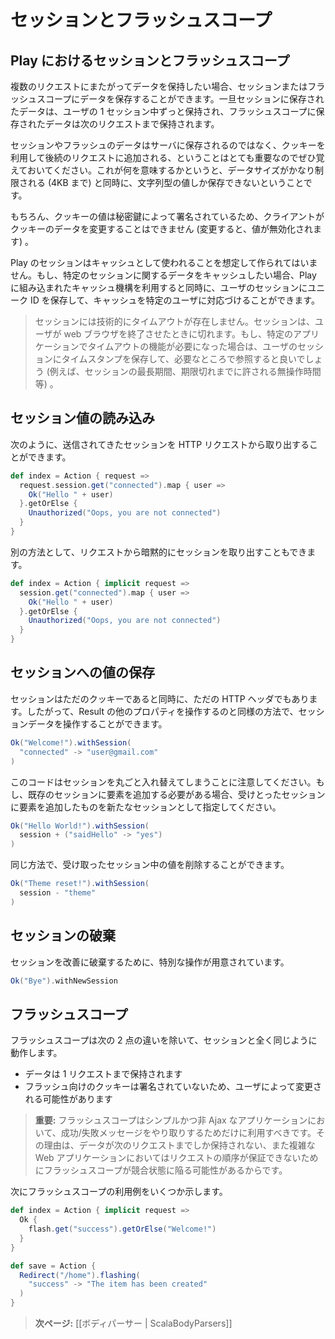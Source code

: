 <!-- translated -->
<!--
# Session and Flash scopes
-->
# セッションとフラッシュスコープ

<!--
## How it is different in Play
-->
## Play におけるセッションとフラッシュスコープ

<!--
If you have to keep data across multiple HTTP requests, you can save them in the Session or Flash scopes. Data stored in the Session are available during the whole user Session, and data stored in the Flash scope are available to the next request only.
-->
複数のリクエストにまたがってデータを保持したい場合、セッションまたはフラッシュスコープにデータを保存することができます。一旦セッションに保存されたデータは、ユーザの 1 セッション中ずっと保持され、フラッシュスコープに保存されたデータは次のリクエストまで保持されます。

<!--
It’s important to understand that Session and Flash data are not stored by the server but are added to each subsequent HTTP request, using the cookie mechanism. This means that the data size is very limited (up to 4 KB) and that you can only store string values.
-->
セッションやフラッシュのデータはサーバに保存されるのではなく、クッキーを利用して後続のリクエストに追加される、ということはとても重要なのでぜひ覚えておいてください。これが何を意味するかというと、データサイズがかなり制限される (4KB まで) と同時に、文字列型の値しか保存できないということです。

<!--
Of course, cookie values are signed with a secret key so the client can’t modify the cookie data (or it will be invalidated).
-->
もちろん、クッキーの値は秘密鍵によって署名されているため、クライアントがクッキーのデータを変更することはできません (変更すると、値が無効化されます) 。

<!--
The Play Session is not intended to be used as a cache. If you need to cache some data related to a specific Session, you can use the Play built-in cache mechanism and use store a unique ID in the user Session to keep them related to a specific user.
-->
Play のセッションはキャッシュとして使われることを想定して作られてはいません。もし、特定のセッションに関するデータをキャッシュしたい場合、Play に組み込まれたキャッシュ機構を利用すると同時に、ユーザのセッションにユニーク ID を保存して、キャッシュを特定のユーザに対応づけることができます。

<!--
> There is no technical timeout for the Session. It expires when the user closes the web browser. If you need a functional timeout for a specific application, just store a timestamp into the user Session and use it however your application needs (e.g. for a maximum session duration, maxmimum inactivity duration, etc.).
-->
> セッションには技術的にタイムアウトが存在しません。セッションは、ユーザが web ブラウザを終了させたときに切れます。もし、特定のアプリケーションでタイムアウトの機能が必要になった場合は、ユーザのセッションにタイムスタンプを保存して、必要なところで参照すると良いでしょう (例えば、セッションの最長期間、期限切れまでに許される無操作時間等) 。

<!--
## Reading a Session value
-->
## セッション値の読み込み

<!--
You can retrieve the incoming Session from the HTTP request:
-->
次のように、送信されてきたセッションを HTTP リクエストから取り出することができます。

```scala
def index = Action { request =>
  request.session.get("connected").map { user =>
    Ok("Hello " + user)
  }.getOrElse {
    Unauthorized("Oops, you are not connected")
  }
}
```

<!--
Alternatively you can retrieve the Session implicitly from a request:
-->
別の方法として、リクエストから暗黙的にセッションを取り出すこともできます。

```scala
def index = Action { implicit request =>
  session.get("connected").map { user =>
    Ok("Hello " + user)
  }.getOrElse {
    Unauthorized("Oops, you are not connected")
  }
}
```

<!--
## Storing data in the Session
-->
## セッションへの値の保存

<!--
As the Session is just a Cookie, it is also just an HTTP header. You can manipulate the session data the same way you manipulate other results properties:
-->
セッションはただのクッキーであると同時に、ただの HTTP ヘッダでもあります。したがって、Result の他のプロパティを操作するのと同様の方法で、セッションデータを操作することができます。

```scala
Ok("Welcome!").withSession(
  "connected" -> "user@gmail.com"
)
```

<!--
Note that this will replace the whole session. If you need to add an element to an existing Session, just add an element to the incoming session, and specify that as new session:
-->
このコードはセッションを丸ごと入れ替えてしまうことに注意してください。もし、既存のセッションに要素を追加する必要がある場合、受けとったセッションに要素を追加したものを新たなセッションとして指定してください。

```scala
Ok("Hello World!").withSession(
  session + ("saidHello" -> "yes")
)
```

<!--
You can remove any value from the incoming session the same way:
-->
同じ方法で、受け取ったセッション中の値を削除することができます。

```scala
Ok("Theme reset!").withSession(
  session - "theme"
)
```

<!--
## Discarding the whole session
-->
## セッションの破棄

<!--
There is special operation that discards the whole session:
-->
セッションを改善に破棄するために、特別な操作が用意されています。

```scala
Ok("Bye").withNewSession
```

<!--
## Flash scope
-->
## フラッシュスコープ

<!--
The Flash scope works exactly like the Session, but with two differences:
-->
フラッシュスコープは次の 2 点の違いを除いて、セッションと全く同じように動作します。

<!--
- data are kept for only one request
- the Flash cookie is not signed, making it possible for the user to modify it.
-->
- データは 1 リクエストまで保持されます
- フラッシュ向けのクッキーは署名されていないため、ユーザによって変更される可能性があります

<!--
> **Important:** The flash scope should only be used to transport success/error messages on simple non-Ajax applications. As the data are just kept for the next request and because there are no guarantees to ensure the request order in a complex Web application, the Flash scope is subject to race conditions.
-->
> **重要:** フラッシュスコープはシンプルかつ非 Ajax なアプリケーションにおいて、成功/失敗メッセージをやり取りするためだけに利用すべきです。その理由は、データが次のリクエストまでしか保持されない、また複雑な Web アプリケーションにおいてはリクエストの順序が保証できないためにフラッシュスコープが競合状態に陥る可能性があるからです。

<!--
Here are a few examples using the Flash scope:
-->
次にフラッシュスコープの利用例をいくつか示します。

```scala
def index = Action { implicit request =>
  Ok {
    flash.get("success").getOrElse("Welcome!")
  }
}

def save = Action {
  Redirect("/home").flashing(
    "success" -> "The item has been created"
  )
}
```

<!--
> **Next:** [[Body parsers | ScalaBodyParsers]]
-->
> **次ページ:** [[ボディパーサー | ScalaBodyParsers]]